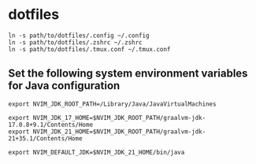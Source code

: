 # dotfiles

```
ln -s path/to/dotfiles/.config ~/.config
ln -s path/to/dotfiles/.zshrc ~/.zshrc
ln -s path/to/dotfiles/.tmux.conf ~/.tmux.conf
```

## Set the following system environment variables for Java configuration

```
export NVIM_JDK_ROOT_PATH=/Library/Java/JavaVirtualMachines

export NVIM_JDK_17_HOME=$NVIM_JDK_ROOT_PATH/graalvm-jdk-17.0.8+9.1/Contents/Home
export NVIM_JDK_21_HOME=$NVIM_JDK_ROOT_PATH/graalvm-jdk-21+35.1/Contents/Home

export NVIM_DEFAULT_JDK=$NVIM_JDK_21_HOME/bin/java
```

